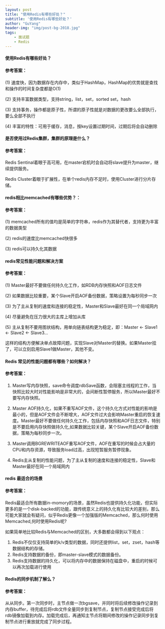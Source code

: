 ```yaml
---
layout: post
title: "使用Redis有哪些好处？"
subtitle: '使用Redis有哪些好处？'
author: "GuYang"
header-img: "img/post-bg-2018.jpg"
tags:    
    - 面试题
    - Redis
---
```


#### 使用Redis有哪些好处？

#### **参考答案**：

(1) 速度快，因为数据存在内存中，类似于HashMap，HashMap的优势就是查找和操作的时间复杂度都是O(1)

(2) 支持丰富数据类型，支持string，list，set，sorted set，hash

(3) 支持事务，操作都是原子性，所谓的原子性就是对数据的更改要么全部执行，要么全部不执行

(4) 丰富的特性：可用于缓存，消息，按key设置过期时间，过期后将会自动删除

#### 是否使用过Redis集群，集群的原理是什么？

#### **参考答案**：

Redis Sentinal着眼于高可用，在master宕机时会自动将slave提升为master，继续提供服务。 

Redis Cluster着眼于扩展性，在单个redis内存不足时，使用Cluster进行分片存储。

#### **redis相比memcached有哪些优势？**：

#### **参考答案**：

(1) memcached所有的值均是简单的字符串，redis作为其替代者，支持更为丰富的数据类型

(2) redis的速度比memcached快很多

(3) redis可以持久化其数据

#### redis常见性能问题和解决方案

#### **参考答案**：

(1) Master最好不要做任何持久化工作，如RDB内存快照和AOF日志文件

(2) 如果数据比较重要，某个Slave开启AOF备份数据，策略设置为每秒同步一次

(3) 为了主从复制的速度和连接的稳定性，Master和Slave最好在同一个局域网内

(4) 尽量避免在压力很大的主库上增加从库

(5) 主从复制不要用图状结构，用单向链表结构更为稳定，即：Master <- Slave1 <- Slave2 <- Slave3...

这样的结构方便解决单点故障问题，实现Slave对Master的替换。如果Master挂了，可以立刻启用Slave1做Master，其他不变。

#### Redis 常见的性能问题都有哪些？如何解决？

#### **参考答案**：

1) Master写内存快照，save命令调度rdbSave函数，会阻塞主线程的工作，当快照比较大时对性能影响是非常大的，会间断性暂停服务，所以Master最好不要写内存快照。

2) Master AOF持久化，如果不重写AOF文件，这个持久化方式对性能的影响是最小的，但是AOF文件会不断增大，AOF文件过大会影响Master重启的恢复速度。Master最好不要做任何持久化工作，包括内存快照和AOF日志文件，特别是不要启用内存快照做持久化,如果数据比较关键，某个Slave开启AOF备份数据，策略为每秒同步一次。

3) Master调用BGREWRITEAOF重写AOF文件，AOF在重写的时候会占大量的CPU和内存资源，导致服务load过高，出现短暂服务暂停现象。

4) Redis主从复制的性能问题，为了主从复制的速度和连接的稳定性，Slave和Master最好在同一个局域网内

#### redis 最适合的场景

#### **参考答案**：

Redis最适合所有数据in-momory的场景，虽然Redis也提供持久化功能，但实际更多的是一个disk-backed的功能，跟传统意义上的持久化有比较大的差别，那么可能大家就会有疑问，似乎Redis更像一个加强版的Memcached，那么何时使用Memcached,何时使用Redis呢?

如果简单地比较Redis与Memcached的区别，大多数都会得到以下观点：

1) Redis不仅仅支持简单的k/v类型的数据，同时还提供list，set，zset，hash等数据结构的存储。
2) Redis支持数据的备份，即master-slave模式的数据备份。
3) Redis支持数据的持久化，可以将内存中的数据保持在磁盘中，重启的时候可以再次加载进行使用

#### Redis的同步机制了解么？

#### **参考答案**：

从从同步。第一次同步时，主节点做一次bgsave，并同时将后续修改操作记录到内存buffer，待完成后将rdb文件全量同步到复制节点，复制节点接受完成后将rdb镜像加载到内存。加载完成后，再通知主节点将期间修改的操作记录同步到复制节点进行重放就完成了同步过程。